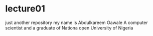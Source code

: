 # lecture01
just another repository
my name is Abdulkareem Oawale
A computer scientist
and a graduate of Nationa open University of Nigeria
